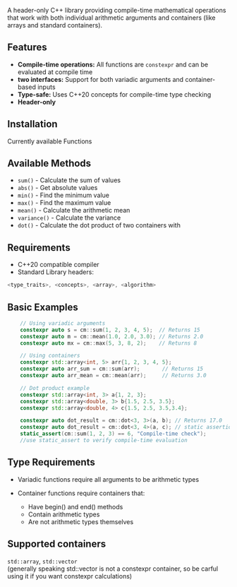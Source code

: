 
A header-only C++ library providing compile-time mathematical operations that work with both individual arithmetic arguments and containers (like arrays and standard containers).
## Features


- **Compile-time operations:** All functions are `constexpr` and can be evaluated at compile time
- **two interfaces:** Support for both variadic arguments and container-based inputs
- **Type-safe:** Uses C++20 concepts for compile-time type checking
- **Header-only**
## Installation

Currently available Functions

## Available Methods
- `sum()` - Calculate the sum of values
- `abs()` - Get absolute values
- `min()` - Find the minimum value
- `max()` - Find the maximum value
- `mean()` - Calculate the arithmetic mean
- `variance()` - Calculate the variance
- `dot()` - Calculate the dot product of two containers with  

## Requirements

- C++20 compatible compiler
- Standard Library headers: 
```cpp
<type_traits>, <concepts>, <array>, <algorithm>
```



## Basic Examples
```cpp
    // Using variadic arguments
    constexpr auto s = cm::sum(1, 2, 3, 4, 5);  // Returns 15
    constexpr auto m = cm::mean(1.0, 2.0, 3.0); // Returns 2.0
    constexpr auto mx = cm::max(5, 3, 8, 2);    // Returns 8

    // Using containers
    constexpr std::array<int, 5> arr{1, 2, 3, 4, 5};
    constexpr auto arr_sum = cm::sum(arr);       // Returns 15
    constexpr auto arr_mean = cm::mean(arr);     // Returns 3.0

    // Dot product example
    constexpr std::array<int, 3> a{1, 2, 3};
    constexpr std::array<double, 3> b{1.5, 2.5, 3.5};
    constexpr std::array<double, 4> c{1.5, 2.5, 3.5,3.4};

    constexpr auto dot_result = cm::dot<3, 3>(a, b); // Returns 17.0
    constexpr auto dot_result = cm::dot<3, 4>(a, c); // static assertion 
    static_assert(cm::sum(1, 2, 3) == 6, "Compile-time check");
    //use static_assert to verify compile-time evaluation

```
## Type Requirements
- Variadic functions require all arguments to be arithmetic types

- Container functions require containers that:
    - Have begin() and end() methods
    - Contain arithmetic types
    - Are not arithmetic types themselves
## Supported containers
`std::array`, `std::vector`<br>
(generally speaking std::vector is not a constexpr container, so be carful using it if you want constexpr calculations)